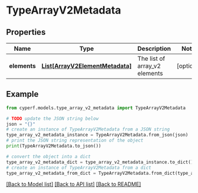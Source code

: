 # TypeArrayV2Metadata


## Properties

Name | Type | Description | Notes
------------ | ------------- | ------------- | -------------
**elements** | [**List[ArrayV2ElementMetadata]**](ArrayV2ElementMetadata.md) | The list of array_v2 elements | [optional] 

## Example

```python
from cyperf.models.type_array_v2_metadata import TypeArrayV2Metadata

# TODO update the JSON string below
json = "{}"
# create an instance of TypeArrayV2Metadata from a JSON string
type_array_v2_metadata_instance = TypeArrayV2Metadata.from_json(json)
# print the JSON string representation of the object
print(TypeArrayV2Metadata.to_json())

# convert the object into a dict
type_array_v2_metadata_dict = type_array_v2_metadata_instance.to_dict()
# create an instance of TypeArrayV2Metadata from a dict
type_array_v2_metadata_from_dict = TypeArrayV2Metadata.from_dict(type_array_v2_metadata_dict)
```
[[Back to Model list]](../README.md#documentation-for-models) [[Back to API list]](../README.md#documentation-for-api-endpoints) [[Back to README]](../README.md)


